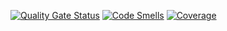 [![Quality Gate Status](https://sonarcloud.io/api/project_badges/measure?project=Flexagen_task1&metric=alert_status)](https://sonarcloud.io/summary/new_code?id=Flexagen_task1)
[![Code Smells](https://sonarcloud.io/api/project_badges/measure?project=Flexagen_task1&metric=code_smells)](https://sonarcloud.io/summary/new_code?id=Flexagen_task1)
[![Coverage](https://sonarcloud.io/api/project_badges/measure?project=Flexagen_task1&metric=coverage)](https://sonarcloud.io/summary/new_code?id=Flexagen_task1)
